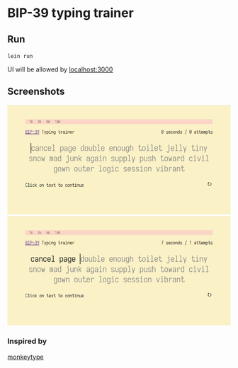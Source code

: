# BIP-39 typing trainer

## Run
```
lein run
```

UI will be allowed by [localhost:3000](http://localhost:3000)

## Screenshots
![ivankytype.png](./demo/ivankytype.png)
![ivankytype2.png](./demo/ivankytype2.png)

### Inspired by
[monkeytype](https://github.com/monkeytypegame/monkeytype)
